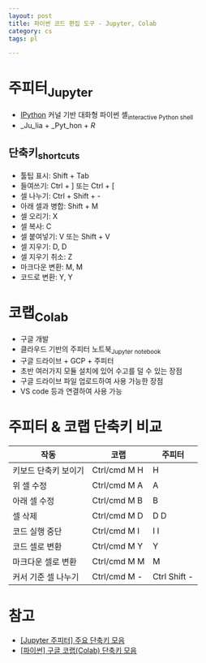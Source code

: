 ```yaml
---
layout: post
title: 파이썬 코드 편집 도구 - Jupyter, Colab
category: cs
tags: pl

---
```


# 주피터<sub>Jupyter</sub>
- [IPython](https://ipython.org) 커널 기반 대화형 파이썬 셸<sub>interactive Python shell</sub>
- _Ju_lia + _Pyt_hon + _R_
## 단축키<sub>shortcuts</sub>
  - 툴팁 표시: Shift + Tab
  - 들여쓰기: Ctrl + \] 또는 Ctrl + \[
  - 셀 나누기: Ctrl + Shift + -
  - 아래 셀과 병합: Shift + M
  - 셀 오리기: X
  - 셀 복사: C
  - 셀 붙여넣기: V 또는 Shift + V
  - 셀 지우기: D, D
  - 셀 지우기 취소: Z
  - 마크다운 변환: M, M
  - 코드로 변환: Y, Y

# 코랩<sub>Colab</sub>
- 구글 개발
- 클라우드 기반의 주피터 노트북<sub>Jupyter notebook</sub>
- 구글 드라이브 + GCP + 주피터
- 초반 여러가지 모듈 설치에 있어 수고를 덜 수 있는 장점
- 구글 드라이브 파일 업로드하여 사용 가능한 장점
- VS code 등과 연결하여 사용 가능

# 주피터 & 코랩 단축키 비교
|작동|코랩|주피터|
|--|--|--|
|키보드 단축키 보이기|Ctrl/cmd M H|H|
|위 셀 수정|Ctrl/cmd M A|A|
|아래 셀 수정|Ctrl/cmd M B|B|
|셀 삭제|Ctrl/cmd M D|D D|
|코드 실행 중단|Ctrl/cmd M I|I I|
|코드 셀로 변환|Ctrl/cmd M Y|Y|
|마크다운 셀로 변환|Ctrl/cmd M M|M|
|커서 기준 셀 나누기|Ctrl/cmd M -|Ctrl Shift -|

# 참고
- [\[Jupyter 주피터\] 주요 단축키 모음](https://planharry.tistory.com/22)
- [\[파이썬\] 구글 코랩(Colab) 단축키 모음](https://surfonmedia.tistory.com/1)